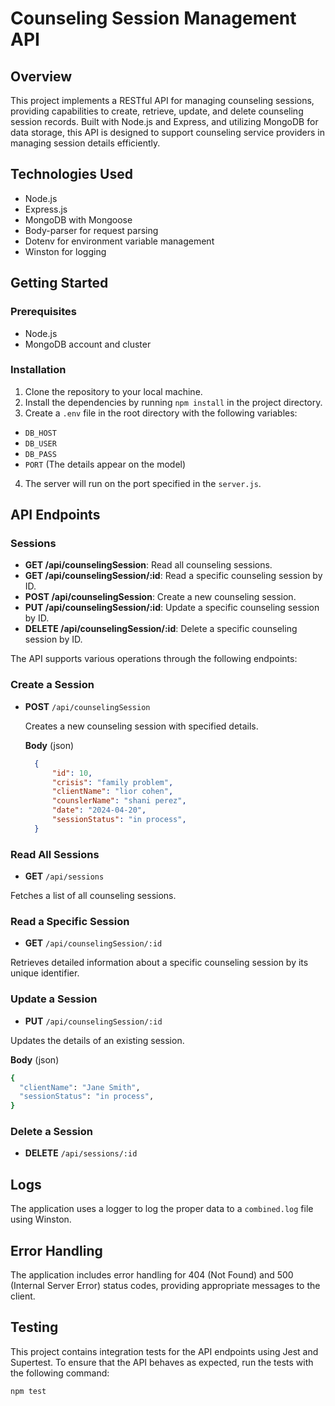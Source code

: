 # Counseling Session Management API
## Overview
This project implements a RESTful API for managing counseling sessions, providing capabilities to create, retrieve, update, and delete counseling session records. Built with Node.js and Express, and utilizing MongoDB for data storage, this API is designed to support counseling service providers in managing session details efficiently.
## Technologies Used
- Node.js
- Express.js
- MongoDB with Mongoose
- Body-parser for request parsing
- Dotenv for environment variable management
- Winston for logging
## Getting Started
### Prerequisites
- Node.js
- MongoDB account and cluster
### Installation
1. Clone the repository to your local machine.
2. Install the dependencies by running `npm install` in the project directory.
3. Create a `.env` file in the root directory with the following variables:
- `DB_HOST`  
- `DB_USER` 
- `DB_PASS` 
- `PORT` 
(The details appear on the model)
4. The server will run on the port specified in the `server.js`.
## API Endpoints
### Sessions
- **GET /api/counselingSession**: Read all counseling sessions.
- **GET /api/counselingSession/:id**: Read a specific counseling session by ID.
- **POST /api/counselingSession**: Create a new counseling session.
- **PUT /api/counselingSession/:id**: Update a specific counseling session by ID.
- **DELETE /api/counselingSession/:id**: Delete a specific counseling session by ID.

The API supports various operations through the following endpoints:

### Create a Session

- **POST** `/api/counselingSession`

  Creates a new counseling session with specified details.

  **Body** (json)
  ```json
    {
        "id": 10,
        "crisis": "family problem",
        "clientName": "lior cohen",
        "counslerName": "shani perez",
        "date": "2024-04-20",
        "sessionStatus": "in process",
    }
### Read All Sessions

- **GET** `/api/sessions`

Fetches a list of all counseling sessions.

### Read a Specific Session

- **GET** `/api/counselingSession/:id`

Retrieves detailed information about a specific counseling session by its unique identifier.

### Update a Session

- **PUT** `/api/counselingSession/:id`

Updates the details of an existing session.

**Body** (json)

```bash
{
  "clientName": "Jane Smith",
  "sessionStatus": "in process",
}
```
### Delete a Session

- **DELETE** `/api/sessions/:id`


## Logs
The application uses a logger to log the proper data to a `combined.log` file using Winston.
## Error Handling
The application includes error handling for 404 (Not Found) and 500 (Internal
Server Error) status codes, providing appropriate messages to the client.

## Testing

This project contains integration tests for the API endpoints using Jest and Supertest. To ensure that the API behaves as expected, run the tests with the following command:

```bash
npm test
```
